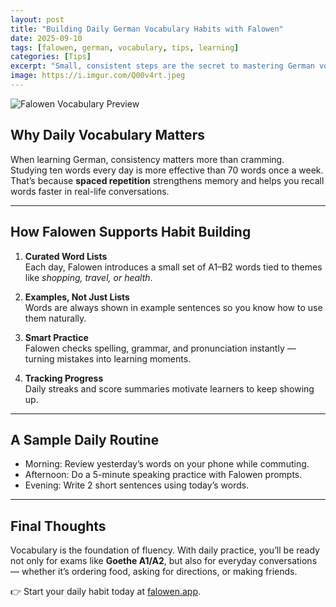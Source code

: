 ```yaml
---
layout: post
title: "Building Daily German Vocabulary Habits with Falowen"
date: 2025-09-10
tags: [falowen, german, vocabulary, tips, learning]
categories: [Tips]
excerpt: "Small, consistent steps are the secret to mastering German vocabulary. Learn how Falowen helps you build habits that last."
image: https://i.imgur.com/Q00v4rt.jpeg
---
```


![Falowen Vocabulary Preview](https://i.imgur.com/Q00v4rt.jpeg)

## Why Daily Vocabulary Matters  

When learning German, consistency matters more than cramming.  
Studying ten words every day is more effective than 70 words once a week. That’s because **spaced repetition** strengthens memory and helps you recall words faster in real-life conversations.  

---

## How Falowen Supports Habit Building  

1. **Curated Word Lists**  
   Each day, Falowen introduces a small set of A1–B2 words tied to themes like *shopping, travel, or health*.  

2. **Examples, Not Just Lists**  
   Words are always shown in example sentences so you know how to use them naturally.  

3. **Smart Practice**  
   Falowen checks spelling, grammar, and pronunciation instantly — turning mistakes into learning moments.  

4. **Tracking Progress**  
   Daily streaks and score summaries motivate learners to keep showing up.  

---

## A Sample Daily Routine  

- Morning: Review yesterday’s words on your phone while commuting.  
- Afternoon: Do a 5-minute speaking practice with Falowen prompts.  
- Evening: Write 2 short sentences using today’s words.  

---

## Final Thoughts  

Vocabulary is the foundation of fluency. With daily practice, you’ll be ready not only for exams like **Goethe A1/A2**, but also for everyday conversations — whether it’s ordering food, asking for directions, or making friends.  

👉 Start your daily habit today at [falowen.app](https://falowen.app).  
